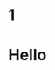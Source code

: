 # 1
<!DOCTYPE html>
<html lang="en">
<head>
	<meta charset="UTF-8">
	<meta http-equiv="X-UA-Compatible" content="IE=edge">
	<meta name="viewport" content="width=device-width, initial-scale=1.0">
	<title>Git Course</title>
	<style>
		* {
			margin: 0;
			padding: 0;
		}
	</style>
</head>
<body>
	<h1>Hello</h1>
</body>
<script src="script.js"></script>	
</html>
